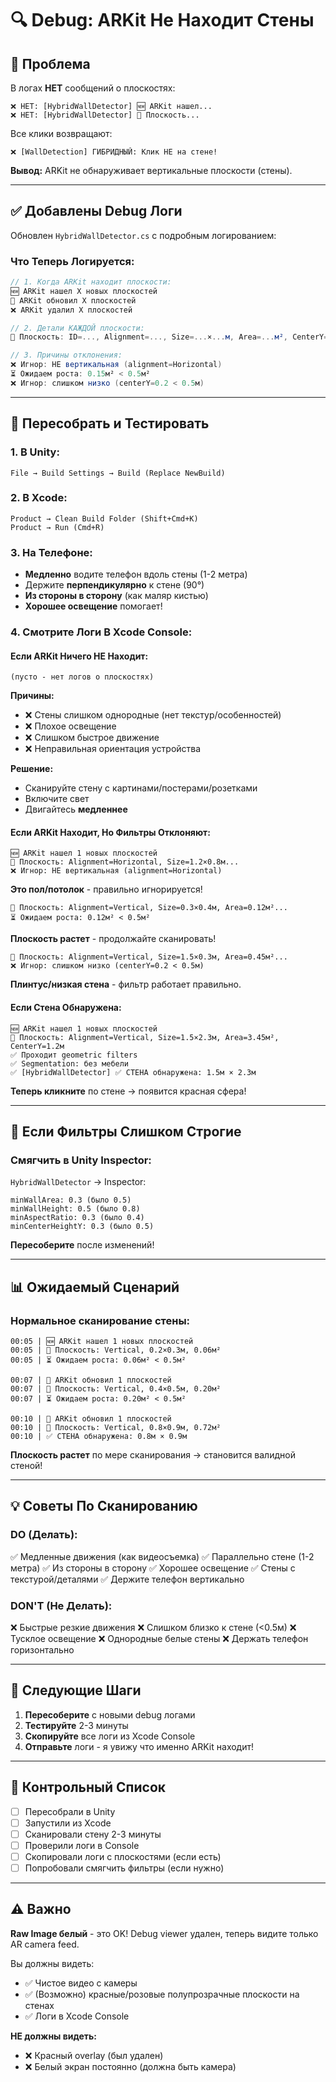 # 🔍 Debug: ARKit Не Находит Стены

## 🔴 Проблема

В логах **НЕТ** сообщений о плоскостях:
```
❌ НЕТ: [HybridWallDetector] 🆕 ARKit нашел...
❌ НЕТ: [HybridWallDetector] 📐 Плоскость...
```

Все клики возвращают:
```
❌ [WallDetection] ГИБРИДНЫЙ: Клик НЕ на стене!
```

**Вывод:** ARKit не обнаруживает вертикальные плоскости (стены).

---

## ✅ Добавлены Debug Логи

Обновлен `HybridWallDetector.cs` с подробным логированием:

### **Что Теперь Логируется:**

```csharp
// 1. Когда ARKit находит плоскости:
🆕 ARKit нашел X новых плоскостей
🔄 ARKit обновил X плоскостей
❌ ARKit удалил X плоскостей

// 2. Детали КАЖДОЙ плоскости:
📐 Плоскость: ID=..., Alignment=..., Size=...×...м, Area=...м², CenterY=...м

// 3. Причины отклонения:
❌ Игнор: НЕ вертикальная (alignment=Horizontal)
⏳ Ожидаем роста: 0.15м² < 0.5м²
❌ Игнор: слишком низко (centerY=0.2 < 0.5м)
```

---

## 🚀 Пересобрать и Тестировать

### **1. В Unity:**
```
File → Build Settings → Build (Replace NewBuild)
```

### **2. В Xcode:**
```
Product → Clean Build Folder (Shift+Cmd+K)
Product → Run (Cmd+R)
```

### **3. На Телефоне:**
- **Медленно** водите телефон вдоль стены (1-2 метра)
- Держите **перпендикулярно** к стене (90°)
- **Из стороны в сторону** (как маляр кистью)
- **Хорошее освещение** помогает!

### **4. Смотрите Логи В Xcode Console:**

#### **Если ARKit Ничего НЕ Находит:**
```
(пусто - нет логов о плоскостях)
```

**Причины:**
- ❌ Стены слишком однородные (нет текстур/особенностей)
- ❌ Плохое освещение
- ❌ Слишком быстрое движение
- ❌ Неправильная ориентация устройства

**Решение:**
- Сканируйте стену с картинами/постерами/розетками
- Включите свет
- Двигайтесь **медленнее**

#### **Если ARKit Находит, Но Фильтры Отклоняют:**
```
🆕 ARKit нашел 1 новых плоскостей
📐 Плоскость: Alignment=Horizontal, Size=1.2×0.8м...
❌ Игнор: НЕ вертикальная (alignment=Horizontal)
```

**Это пол/потолок** - правильно игнорируется!

```
📐 Плоскость: Alignment=Vertical, Size=0.3×0.4м, Area=0.12м²...
⏳ Ожидаем роста: 0.12м² < 0.5м²
```

**Плоскость растет** - продолжайте сканировать!

```
📐 Плоскость: Alignment=Vertical, Size=1.5×0.3м, Area=0.45м²...
❌ Игнор: слишком низко (centerY=0.2 < 0.5м)
```

**Плинтус/низкая стена** - фильтр работает правильно.

#### **Если Стена Обнаружена:**
```
🆕 ARKit нашел 1 новых плоскостей
📐 Плоскость: Alignment=Vertical, Size=1.5×2.3м, Area=3.45м², CenterY=1.2м
✅ Проходит geometric filters
✅ Segmentation: без мебели
✅ [HybridWallDetector] ✅ СТЕНА обнаружена: 1.5м × 2.3м
```

**Теперь кликните** по стене → появится красная сфера!

---

## 🔧 Если Фильтры Слишком Строгие

### **Смягчить в Unity Inspector:**

`HybridWallDetector` → Inspector:

```
minWallArea: 0.3 (было 0.5)
minWallHeight: 0.5 (было 0.8)
minAspectRatio: 0.3 (было 0.4)
minCenterHeightY: 0.3 (было 0.5)
```

**Пересоберите** после изменений!

---

## 📊 Ожидаемый Сценарий

### **Нормальное сканирование стены:**

```
00:05 | 🆕 ARKit нашел 1 новых плоскостей
00:05 | 📐 Плоскость: Vertical, 0.2×0.3м, 0.06м²
00:05 | ⏳ Ожидаем роста: 0.06м² < 0.5м²

00:07 | 🔄 ARKit обновил 1 плоскостей
00:07 | 📐 Плоскость: Vertical, 0.4×0.5м, 0.20м²
00:07 | ⏳ Ожидаем роста: 0.20м² < 0.5м²

00:10 | 🔄 ARKit обновил 1 плоскостей
00:10 | 📐 Плоскость: Vertical, 0.8×0.9м, 0.72м²
00:10 | ✅ СТЕНА обнаружена: 0.8м × 0.9м
```

**Плоскость растет** по мере сканирования → становится валидной стеной!

---

## 💡 Советы По Сканированию

### **DO (Делать):**
✅ Медленные движения (как видеосъемка)
✅ Параллельно стене (1-2 метра)
✅ Из стороны в сторону
✅ Хорошее освещение
✅ Стены с текстурой/деталями
✅ Держите телефон вертикально

### **DON'T (Не Делать):**
❌ Быстрые резкие движения
❌ Слишком близко к стене (<0.5м)
❌ Тусклое освещение
❌ Однородные белые стены
❌ Держать телефон горизонтально

---

## 🔮 Следующие Шаги

1. **Пересоберите** с новыми debug логами
2. **Тестируйте** 2-3 минуты
3. **Скопируйте** все логи из Xcode Console
4. **Отправьте** логи - я увижу что именно ARKit находит!

---

## 📝 Контрольный Список

- [ ] Пересобрали в Unity
- [ ] Запустили из Xcode
- [ ] Сканировали стену 2-3 минуты
- [ ] Проверили логи в Console
- [ ] Скопировали логи с плоскостями (если есть)
- [ ] Попробовали смягчить фильтры (если нужно)

---

## ⚠️ Важно

**Raw Image белый** - это OK! Debug viewer удален, теперь видите только AR camera feed.

Вы должны видеть:
- ✅ Чистое видео с камеры
- ✅ (Возможно) красные/розовые полупрозрачные плоскости на стенах
- ✅ Логи в Xcode Console

**НЕ должны видеть:**
- ❌ Красный overlay (был удален)
- ❌ Белый экран постоянно (должна быть камера)

